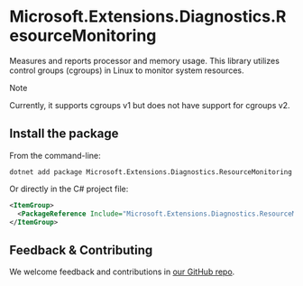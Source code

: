 # Microsoft.Extensions.Diagnostics.ResourceMonitoring

Measures and reports processor and memory usage. This library utilizes control groups (cgroups) in Linux to monitor system resources.

> [!NOTE]
> Currently, it supports cgroups v1 but does not have support for cgroups v2.

## Install the package

From the command-line:

```console
dotnet add package Microsoft.Extensions.Diagnostics.ResourceMonitoring
```

Or directly in the C# project file:

```xml
<ItemGroup>
  <PackageReference Include="Microsoft.Extensions.Diagnostics.ResourceMonitoring" Version="[CURRENTVERSION]" />
</ItemGroup>
```


## Feedback & Contributing

We welcome feedback and contributions in [our GitHub repo](https://github.com/dotnet/extensions).
